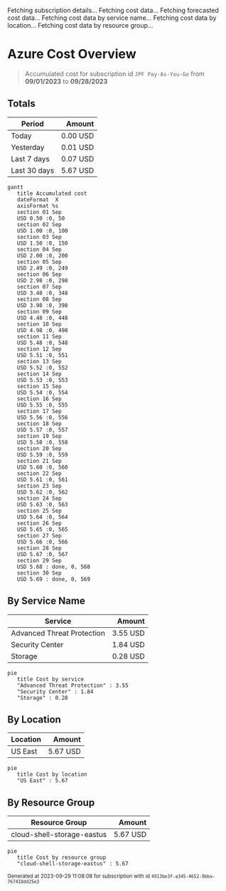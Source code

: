 Fetching subscription details...
Fetching cost data...
Fetching forecasted cost data...
Fetching cost data by service name...
Fetching cost data by location...
Fetching cost data by resource group...
# Azure Cost Overview

> Accumulated cost for subscription id `JPF Pay-As-You-Go` from **09/01/2023** to **09/28/2023**

## Totals

|Period|Amount|
|---|---:|
|Today|0.00 USD|
|Yesterday|0.01 USD|
|Last 7 days|0.07 USD|
|Last 30 days|5.67 USD|

```mermaid
gantt
   title Accumulated cost
   dateFormat  X
   axisFormat %s
   section 01 Sep
   USD 0.50 :0, 50
   section 02 Sep
   USD 1.00 :0, 100
   section 03 Sep
   USD 1.50 :0, 150
   section 04 Sep
   USD 2.00 :0, 200
   section 05 Sep
   USD 2.49 :0, 249
   section 06 Sep
   USD 2.98 :0, 298
   section 07 Sep
   USD 3.48 :0, 348
   section 08 Sep
   USD 3.98 :0, 398
   section 09 Sep
   USD 4.48 :0, 448
   section 10 Sep
   USD 4.98 :0, 498
   section 11 Sep
   USD 5.48 :0, 548
   section 12 Sep
   USD 5.51 :0, 551
   section 13 Sep
   USD 5.52 :0, 552
   section 14 Sep
   USD 5.53 :0, 553
   section 15 Sep
   USD 5.54 :0, 554
   section 16 Sep
   USD 5.55 :0, 555
   section 17 Sep
   USD 5.56 :0, 556
   section 18 Sep
   USD 5.57 :0, 557
   section 19 Sep
   USD 5.58 :0, 558
   section 20 Sep
   USD 5.59 :0, 559
   section 21 Sep
   USD 5.60 :0, 560
   section 22 Sep
   USD 5.61 :0, 561
   section 23 Sep
   USD 5.62 :0, 562
   section 24 Sep
   USD 5.63 :0, 563
   section 25 Sep
   USD 5.64 :0, 564
   section 26 Sep
   USD 5.65 :0, 565
   section 27 Sep
   USD 5.66 :0, 566
   section 28 Sep
   USD 5.67 :0, 567
   section 29 Sep
   USD 5.68 : done, 0, 568
   section 30 Sep
   USD 5.69 : done, 0, 569
```

## By Service Name

|Service|Amount|
|---|---:|
|Advanced Threat Protection|3.55 USD|
|Security Center|1.84 USD|
|Storage|0.28 USD|

```mermaid
pie
   title Cost by service
   "Advanced Threat Protection" : 3.55
   "Security Center" : 1.84
   "Storage" : 0.28
```

## By Location

|Location|Amount|
|---|---:|
|US East|5.67 USD|

```mermaid
pie
   title Cost by location
   "US East" : 5.67
```

## By Resource Group

|Resource Group|Amount|
|---|---:|
|cloud-shell-storage-eastus|5.67 USD|

```mermaid
pie
   title Cost by resource group
   "cloud-shell-storage-eastus" : 5.67
```

<sup>Generated at 2023-09-29 11:08:08 for subscription with id `4913be3f-a345-4652-9bba-767418dd25e3`</sup>
